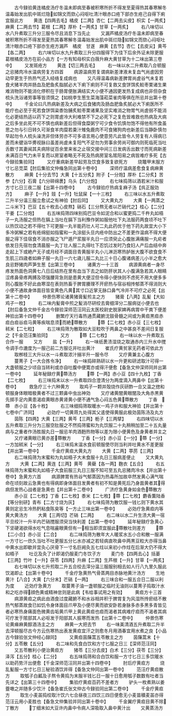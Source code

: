 <!-- { "loadSidebar": true } -->
　　古今録验黄连橘皮汤疗冬温未即病至春被积寒所折不得发至夏得热其春寒解冬温毒始发出肌中斑烂隐如锦文而欬心闷呕吐清汁眼赤口疮下部亦生疮己自得下痢宜服此方
　　黄连【四两去毛】橘皮【二两】杏仁【二两去尖皮】枳实【一两炙】麻黄【二两去节】葛根【二两】厚朴【一两炙】甘草【一两炙】
　　右八味切以水八升煮取三升分三服令尽且消息下当先止
　　又漏芦橘皮汤疗冬温未即病至春被积寒所折不得发至夏热其春寒解冬温毒始发出肌中斑烂隐如锦文而欬心闷呕吐清汁眼赤口疮下部亦生疮方漏芦　橘皮　甘遂　麻黄【去节】杏仁【去皮尖】黄芩【各二两】
　　右六味切以水九升煮取三升分四服得下为佳下后余外证未除更服葛根橘皮汤方在前小品方【一方有知母枳实白薇升麻大黄甘草为十二味出第三卷中】
　　又发斑疮方
　　黄连【切三两去毛】
　　右一味以水二升煮取八合顿服之忌猪肉冷水温病劳复方四首
　　病源温病劳复谓病新差津液未复血气尚虗因劳动早更生于热热气还入经络复成病也
　　又凡得温毒病新差脾胃尚虗谷气未复若食犬猪羊肉并肠血及肥鱼炙脂腻必大下痢下痢则不可复救又食饼饵炙鲙枣栗诸生果难消物则不能消化停积在于肠胃便胀满结实大小便不通因更发热复成病也非但杂食梳头洗浴诸劳事等皆须慎之【如桃李生葱生菜海藻菘菜雀肉等俱在所忌并出第十卷中】
　　千金论曰凡热病新差及大病之后食猪肉及肠血肥鱼炙腻必大下痢医所不能疗也必至于死若食饼饵粢黍饴脯炙鲙枣栗诸果及坚实难消之物胃气尚虗弱不能消化必更结热适以药下之则胃虗冷大利难禁不下之必死下之复危皆难救也热病及大病之后多坐此死不可不慎也病新差后但得食糜粥宁可少食令饥慎勿饱不得他有所食虽思之勿与引日转久可渐食羊肉糜若羮汁雉兔鹿肉不可食猪狗肉也新差后当静卧慎勿早起勿令人梳头澡洗非但体劳亦不可多语言用心使意劳凡此皆令人劳复有人得病已差而未徤诣华旉视脉曰虽差尚虗未复阳气不足勿为劳事余劳尚可御内则死临死当吐舌数寸其妻闻其夫病除従百余里来省之止宿交接中间三日发病舌出数寸而死病新差未满百日气力未平复而以房室者略无不死及热病房室名隂阳易之病皆难疗多死【古今録验集验同】
　　又疗重病新差早起劳及饮食多致复欲死方
　　烧鼈甲末服方寸匕忌苋菜【肘后集验文仲偹急同出第十卷中】
　　深师疗温病差愈食复病麻黄散方
　　麻黄【十分去节】大黄【十五分炙】附子【一分炮】厚朴【二分炙】苦参【六分】石膏【六分碎绵褁】乌头【六分炮】
　　右七味捣筛以酒若米汁和服方寸匕日三夜二服【出第十四卷中】
　　古今録验疗热病复麻子汤【呉正服効方】
　　麻子【一升】豉【一升】牡鼠屎【一十三枚】
　　右三味以水五升煮取二升半分温三服立愈试之有神验【肘后同】
　　又大黄丸方
　　大黄【一两蒸之二斗米下】巴豆【五十枚去心皮熬】硝石【三分熬无者以芒硝代之】桂心【二分】干姜【二分炮】
　　右五味捣筛四味别捣巴豆令如泥合和以蜜更捣二千杵丸如梧子一丸汤服之但热在膈上当吐在膈下当利豫作粥如服他吐下丸法服药两食顷不吐下以热饮动之若不得吐下可更服一丸半能药壮人可二丸此药优于他下药丸故宜大小下多冷粥解之若有疮绵挺如指蜜和一丸涂挺头旦内疮中防出之不差更作温病不得大便服之得下佳宿食不消亦服之飞尸遁尸浆服半丸日一应须臾止心腹胀满痛服一丸疟者依发日先宿勿食清晨服一丸丁壮人服二丸得吐下忍饥过发时乃食妇人产后血结中奔走起上下或絶产无子或月经不调面目青黄服半丸小儿淋沥寒热胪胀大腹不欲食食不生肌三四歳者如麻子服一丸日一六七歳儿服二丸比三十日心腹诸病差儿小半之愈大良忌野猪肉芦笋生葱【出第三卷中】
　　诸黄方一十三首
　　病源黄病者一身尽疼发热面色洞黄七八日后结热在里有血当下去之如防肝状其人小腹满急若其人眼睛涩疼鼻骨疼两膊及项强腰背急则是患黄大便涩但令得小便快则不虑死不用大便多多则心腹胀不好此由寒湿在表则热畜于脾胃腠理不开瘀热与宿谷相抟郁蒸不得消则大小便不通故身体面目皆变黄色凡黄其寸口近掌无脉口鼻气冷并不可疗之必死【出第十二卷中】
　　仲景伤寒论诸黄猪膏髪煎主之方
　　猪膏【八两】乱髪【大如鸡子一枚】
　　右二味内髪膏中煎之髪消尽研绞去膏细滓分二服病従小便去也【肘后备急文仲千金古今録验深师范汪同云太医校尉史脱家婢再病胃中干粪下便差神验出第十四卷中】
　　删繁疗天行毒热通贯藏腑沈鼓骨髓之间或为黄疸黒疸赤疸白疸谷疸马黄等疾喘息须而絶蔕散方
　　蔕【二七枚】赤小豆【三七枚】秫米【二七粒】
　　右三味捣筛为散取如大豆粒吹于两鼻之中甚良不差间日复服之【千金范汪集验同】
　　又方
　　蔕【二七枚】
　　右一味以水一升煮取五合作一服
　　又方
　　盐【一升】
　　右一味纸褁渍湿烧之取通赤内三升水中搅令调手巾漉度为一服己前二方服讫并吐出黄汁
　　崔氏疗黄贫家无药者可依此方
　　取栁枝三大升以水一斗煮取浓汁搦半升一服令尽
　　又疗黄兼主心腹方
　　蔓菁子【一大合拣令净】
　　右一味捣碎熟研以水一升更和研滤取汁可得一大盏顿服之少顷自当转利或亦自吐腹中便寛亦或得汗便愈【备急文仲深师同并出第一卷中】
　　延年秘録疗黄蔕汤方
　　蔕【一两】赤小豆【四十九枚】丁香【二七枚】
　　右三味捣末以水一升煮取四合澄清分为两度滴入两鼻中【出第十卷中】
　　救急疗三十六种黄方
　　取鸡子一颗并殻烧作灰研酢一合又温之揔和顿服身体眼暗极黄者不过三颗鼻中虫出神効
　　又疗诸黄闇黄眼闇及大角赤黒黄先掷手足内黄患渴疸黄眼赤黄肾黄小便不通气急心闷五色黄蔕散方
　　丁香　蔕　赤小豆【各十枚】
　　右三味细捣筛取暖水一鸡子许和服大神验【并出第十七卷中广济同】
　　必効疗一切黄蒋九处得其父逺使得黄服此极効茵陈汤及丸方
　　茵陈【四两】大黄【三两】黄芩【三两】栀子【三两擘】
　　右四味切以水五升煮取三升分为三服空肚服之不然捣筛蜜和为丸饮服二十丸稍稍加至二十五丸量病与之重者作汤胜服丸日一服忌羊肉酒麪热物等以差为限小便黄色及身黄者并主之
　　又疗诸黄眼已黄亦差蔕散方
　　丁香【一分】赤小豆【一分】蔕【一分】一方加秫米【一分】
　　右三味捣末温水食前顿服使尽则当利并吐黄水不差更服【并出第一卷中】
　　千金疗黄疸大黄丸方
　　大黄【二两】葶苈【三两】
　　右二味捣筛为末蜜和为丸如梧子大未食服十丸日三服病差便止
　　又大黄丸方
　　大黄【二两】黄连【三两】黄芩　黄蘗【各一两】麴衣【五合】
　　右五味捣筛为末蜜和丸如梧子大食前服三丸日三服不知可至五丸忌猪肉冷水【并出第十卷中】急黄方六首
　　病源脾胃有热谷气郁蒸因为热毒所加故卒然发黄心满气喘命在顷刻故云急黄也有得病即身体面目发黄者有初不知是黄死后乃身面黄者其得病但发热心战者是急黄也【并出第十二卷中】
　　广济疗急黄身如金色蔕散方
　　赤小豆【二七枚】丁香【二七枚】黍米【二七枚】蔕【二七枚】麝香薫陆香【等分别研】青布【二方寸烧为灰】
　　右七味捣筛为散饮服一钱匕则下黄水其黄则定忌生冷热麫粘食陈臭等【一方止三味出第一卷中】
　　必効疗急黄疸内等黄大黄汤方
　　大黄【三两切】芒硝【二两】
　　右二味以水二升生渍大黄一宿平旦绞汁一升半内芒硝搅服须臾当快利差【出第一卷中】
　　延年秘録疗急黄心下坚硬渴欲得水吃气息喘麄眼黄但有一相当即须宜服此蔕散吐则差方
　　蔕【二小合】赤小豆【二合】
　　右二味捣筛为散年大人暖浆水五小合和散一服满一方寸匕一炊久当吐不吐更服五分匕水亦减之若轻病直吹鼻中两黒豆粒大亦得当鼻中黄水出即歇并宜灸心厌骨下一寸名巨阙灸五七炷以来初小作炷在后渐大仍不得大如梧子
　　吐讫及灸了计即渴仍服麦门冬饮子方
　　麦门冬【四两去心】括蒌【三两】竹叶【一升】茯苓【四两】升麻【二两】生芦根【一升】甘草【一两炙】
　　右七味切以水七升煎取二升五合绞去滓分温三服服别相去如人行八九里久服此饮渴即止【出第十卷中】
　　千金疗急黄热气骨蒸两目赤脉地黄汁汤方
　　生地黄汁【八合】大黄【六分末】芒硝【一两】
　　右三味合和一服五合日二服以利为度
　　近効疗急黄方
　　取蔓菁子油一盏顿服之临时无油则以蔓菁子捣取汁水和之吃亦得顔色黄或精神怠则是此病【韦给事试用之有効】
　　黄疸方十三首
　　病源黄疸之病此由酒食过度藏腑不和水谷相并积于脾胃复为风湿所抟瘀结不散热气郁蒸故食已如饥令身体面目爪甲及小便尽黄而欲安卧若身脉多赤多黒多青皆见者必寒热身痛面色微黄齿垢黄爪甲上黄此黄疸也疸而渴者其病难疗疸而不渴者其病可疗发于隂部其人必呕发于阳部其人振寒而发热【出第十二卷中】
　　仲景伤寒论黄瘅麻黄醇酒汤主之方
　　麻黄一大把去节
　　右一味美清酒五升煮取二升半去滓顿服尽古今方云伤寒热出表发黄疸宜汗之则愈冬月用酒春宜用水煮之良【小品古今録验张文仲经心録同】
　　又黄疸茵蔯蒿五苓散主之方
　　茵蔯蒿末【十分】五苓散【五分】
　　右二味和先食白饮和方寸匕服之日三【深师范汪同】
　　又五苓散利小便治黄疸方
　　猪苓【三分去皮】白术【三分】茯苓【三分】泽泻【五分】桂心【二分】
　　右五味捣筛和合白饮和服一方寸匕日三多饮暖水以助药势汗出便愈【千金深师范汪同并出第十四卷中】
　　肘后疗黄疸方
　　烧乱髪服一方寸匕日三秘验酒饮并得【备急文仲同出第一卷中】
　　范汪疗黄疸散方
　　取瓠子白瓤及子熬令黄捣为末服半钱匕日一服十日愈用瓠子数数有吐者当先详之【出第三十四卷中】
　　集验疗黄疸百药不差者方
　　驴头一枚煮熟以姜虀噉之并随多少饮汁【备急崔氏张文仲古今録验同出第二卷中】
　　千金疗黄疸方
　　取生小麦苖捣绞取汁饮六七合昼夜三四饮三四日便愈无小麦苗穬麦苖亦得范汪云用小麦胜也【备急文仲集验并同出第十卷中】
　　千金翼疗黄疸目黄不除丁散方
　　丁细末如大豆许内鼻中令病人深吸取入鼻中黄汁出
　　又黄蒸汤方
